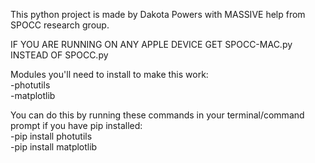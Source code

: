 This python project is made by Dakota Powers with MASSIVE help from SPOCC research group. 

IF YOU ARE RUNNING ON ANY APPLE DEVICE GET SPOCC-MAC.py INSTEAD OF SPOCC.py

Modules you'll need to install to make this work:            
-photutils            
-matplotlib

You can do this by running these commands in your terminal/command prompt if you have pip installed:          
-pip install photutils            
-pip install matplotlib
